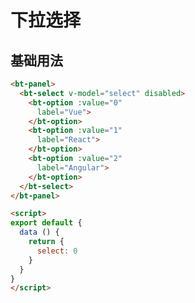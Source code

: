 # 下拉选择

## 基础用法

<bt-panel>
  <bt-select v-model="select">
  <bt-option :value="0" label="Vue"></bt-option>
  <bt-option :value="1" label="React"></bt-option>
  <bt-option :value="2" label="Angular"></bt-option>
  </bt-select>
</bt-panel>

<script>
export default {
  data () {
    return {
      select: 0
    }
  }
}
</script>

``` html
<bt-panel>
  <bt-select v-model="select" disabled>
    <bt-option :value="0"
      label="Vue">
    </bt-option>
    <bt-option :value="1"
      label="React">
    </bt-option>
    <bt-option :value="2"
      label="Angular">
    </bt-option>
  </bt-select>
</bt-panel>

<script>
export default {
  data () {
    return {
      select: 0
    }
  }
}
</script>
```